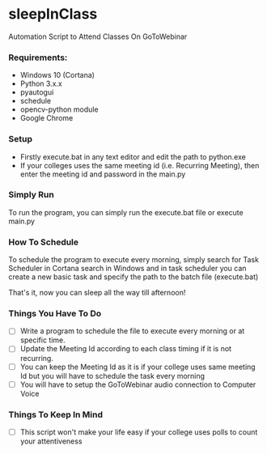 # sleepInClass
Automation Script to Attend Classes On GoToWebinar


### Requirements:
 - Windows 10 (Cortana)
 - Python 3.x.x 
 - pyautogui 
 - schedule
 - opencv-python module
 - Google Chrome  
 
### Setup
 - Firstly execute.bat in any text editor and edit the path to python.exe
 - If your colleges uses the same meeting id (i.e. Recurring Meeting), then enter the meeting id and password in the main.py
 
### Simply Run
 To run the program, you can simply run the execute.bat file or execute main.py
 
### How To Schedule 
 To schedule the program to execute every morning, simply search for Task Scheduler in Cortana search in Windows and in task scheduler you can create a new basic task and specify the path to the batch file (execute.bat)

That's it, now you can sleep all the way till afternoon!

### Things You Have To Do
 - [ ] Write a program to schedule the file to execute every morning or at specific time.
 - [ ] Update the Meeting Id according to each class timing if it is not recurring.
 - [ ] You can keep the Meeting Id as it is if your college uses same meeting Id but you will have to schedule the task every morning
 - [ ] You will have to setup the GoToWebinar audio connection to Computer Voice
  
 ### Things To Keep In Mind  
 - [ ] This script won't make your life easy if your college uses polls to count your attentiveness
